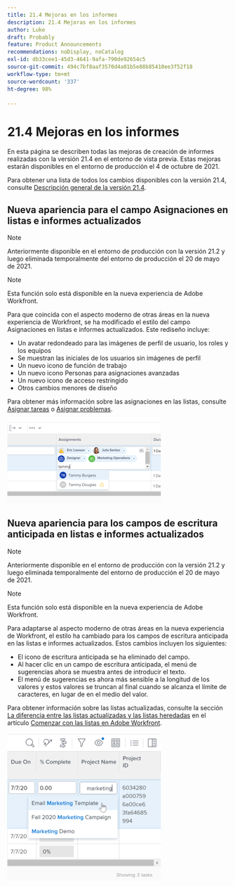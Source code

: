 ```yaml
---
title: 21.4 Mejoras en los informes
description: 21.4 Mejoras en los informes
author: Luke
draft: Probably
feature: Product Announcements
recommendations: noDisplay, noCatalog
exl-id: db33cee1-45d3-4641-9afa-790de92654c5
source-git-commit: 494c7bf8aaf3570d4a01b5e88b85410ee3f52f18
workflow-type: tm+mt
source-wordcount: '337'
ht-degree: 98%

---
```


# 21.4 Mejoras en los informes

En esta página se describen todas las mejoras de creación de informes realizadas con la versión 21.4 en el entorno de vista previa. Estas mejoras estarán disponibles en el entorno de producción el 4 de octubre de 2021.

Para obtener una lista de todos los cambios disponibles con la versión 21.4, consulte [Descripción general de la versión 21.4](../../../product-announcements/product-releases/21.4-release-activity/21-4-release-overview.md).

## Nueva apariencia para el campo Asignaciones en listas e informes actualizados

>[!NOTE]
>
>Anteriormente disponible en el entorno de producción con la versión 21.2 y luego eliminada temporalmente del entorno de producción el 20 de mayo de 2021.

>[!NOTE]
>
>Esta función solo está disponible en la nueva experiencia de Adobe Workfront.

Para que coincida con el aspecto moderno de otras áreas en la nueva experiencia de Workfront, se ha modificado el estilo del campo Asignaciones en listas e informes actualizados. Este rediseño incluye:

* Un avatar redondeado para las imágenes de perfil de usuario, los roles y los equipos
* Se muestran las iniciales de los usuarios sin imágenes de perfil
* Un nuevo icono de función de trabajo
* Un nuevo icono Personas para asignaciones avanzadas
* Un nuevo icono de acceso restringido
* Otros cambios menores de diseño

Para obtener más información sobre las asignaciones en las listas, consulte [Asignar tareas](../../../manage-work/tasks/assign-tasks/assign-tasks.md) o [Asignar problemas](../../../manage-work/issues/manage-issues/assign-issues.md).

![Actualizaciones de asignaciones](assets/assignments-updates-350x193.png)

## Nueva apariencia para los campos de escritura anticipada en listas e informes actualizados

>[!NOTE]
>
>Anteriormente disponible en el entorno de producción con la versión 21.2 y luego eliminada temporalmente del entorno de producción el 20 de mayo de 2021.

>[!NOTE]
>
>Esta función solo está disponible en la nueva experiencia de Adobe Workfront.

Para adaptarse al aspecto moderno de otras áreas en la nueva experiencia de Workfront, el estilo ha cambiado para los campos de escritura anticipada en las listas e informes actualizados. Estos cambios incluyen los siguientes:

* El icono de escritura anticipada se ha eliminado del campo.
* Al hacer clic en un campo de escritura anticipada, el menú de sugerencias ahora se muestra antes de introducir el texto.
* El menú de sugerencias es ahora más sensible a la longitud de los valores y estos valores se truncan al final cuando se alcanza el límite de caracteres, en lugar de en el medio del valor.

Para obtener información sobre las listas actualizadas, consulte la sección [La diferencia entre las listas actualizadas y las listas heredadas](../../../workfront-basics/navigate-workfront/use-lists/view-items-in-a-list.md#updated) en el artículo [Comenzar con las listas en Adobe Workfront](../../../workfront-basics/navigate-workfront/use-lists/view-items-in-a-list.md).

![Campo de escritura anticipada](assets/typeahead-updates-350x336.png)
